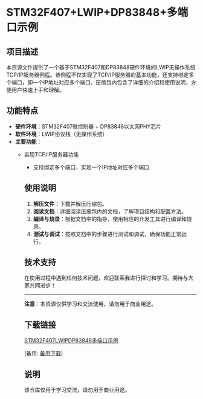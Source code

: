 # STM32F407+LWIP+DP83848+多端口示例

## 项目描述

本资源文件提供了一个基于STM32F407和DP83848硬件环境的LWIP无操作系统TCP/IP服务器例程。该例程不仅实现了TCP/IP服务器的基本功能，还支持绑定多个端口，即一个IP地址对应多个端口。压缩包内包含了详细的介绍和使用说明，方便用户快速上手和理解。

## 功能特点

- **硬件环境**：STM32F407微控制器 + DP83848以太网PHY芯片
- **软件环境**：LWIP协议栈（无操作系统）
- **主要功能**：
  - 实现TCP/IP服务器功能
    - 支持绑定多个端口，实现一个IP地址对应多个端口

    ## 使用说明

    1. **解压文件**：下载并解压压缩包。
    2. **阅读文档**：详细阅读压缩包内的文档，了解项目结构和配置方法。
    3. **编译与烧录**：根据文档中的指导，使用相应的开发工具进行编译和烧录。
    4. **测试与调试**：按照文档中的步骤进行测试和调试，确保功能正常运行。

    ## 技术支持

    在使用过程中遇到任何技术问题，欢迎联系我进行探讨和学习。期待与大家共同进步！

    ---

    **注意**：本资源仅供学习和交流使用，请勿用于商业用途。

    ## 下载链接
    [STM32F407LWIPDP83848多端口示例](https://pan.quark.cn/s/562507626118) 

    (备用: [备用下载](https://pan.baidu.com/s/1achFNT4XZd14-RPCYCLNLg?pwd=1234))

    ## 说明

    该仓库仅用于学习交流，请勿用于商业用途。
